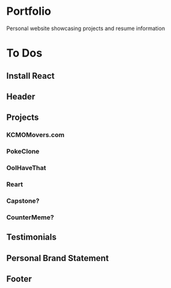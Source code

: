 # Portfolio
Personal website showcasing projects and resume information

# To Dos
## Install React
## Header
## Projects
### KCMOMovers.com
### PokeClone
### OoIHaveThat
### Reart
### Capstone?
### CounterMeme?
## Testimonials
## Personal Brand Statement
## Footer